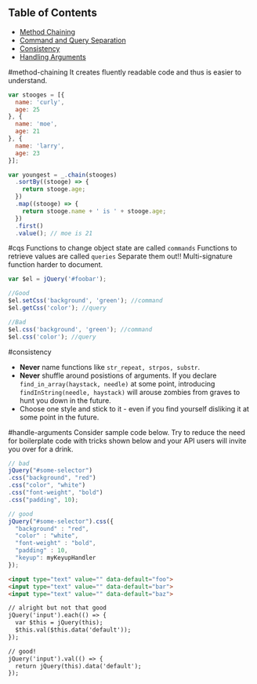 ## Table of Contents

* [Method Chaining](#method-chaining)
* [Command and Query Separation](#cqs)
* [Consistency](#consistency)
* [Handling Arguments](#handle-arguments)

#method-chaining
It creates fluently readable code and thus is easier to understand.
```javascript
var stooges = [{
  name: 'curly',
  age: 25
}, {
  name: 'moe',
  age: 21
}, {
  name: 'larry',
  age: 23
}];

var youngest = _.chain(stooges)
  .sortBy((stooge) => {
    return stooge.age;
  })
  .map((stooge) => {
    return stooge.name + ' is ' + stooge.age;
  })
  .first()
  .value(); // moe is 21
```

#cqs
Functions to change object state are called `commands`
Functions to retrieve values are called `queries`
Separate them out!! Multi-signature function harder to document.
```javascript
var $el = jQuery('#foobar');

//Good
$el.setCss('background', 'green'); //command
$el.getCss('color'); //query

//Bad
$el.css('background', 'green'); //command
$el.css('color'); //query
```

#consistency
* **Never** name functions like `str_repeat, strpos, substr`.
* **Never** shuffle around posistions of arguments. If you declare
`find_in_array(haystack, needle)` at some point, introducing `findInString(needle, haystack)` will arouse zombies from graves to hunt you down in the future.
* Choose one style and stick to it - even if you find yourself disliking it at some point in the future.

#handle-arguments
Consider sample code below.
Try to reduce the need for boilerplate code with tricks shown below and your API users will invite you over for a drink.
```javascript
// bad
jQuery("#some-selector")
.css("background", "red")
.css("color", "white")
.css("font-weight", "bold")
.css("padding", 10);

// good
jQuery("#some-selector").css({
  "background" : "red",
  "color" : "white",
  "font-weight" : "bold",
  "padding" : 10,
  "keyup": myKeyupHandler
});
```

```html
<input type="text" value="" data-default="foo">
<input type="text" value="" data-default="bar">
<input type="text" value="" data-default="baz">

// alright but not that good
jQuery('input').each(() => {
  var $this = jQuery(this);
  $this.val($this.data('default')); 
});

// good!
jQuery('input').val(() => {
  return jQuery(this).data('default');
});
```


